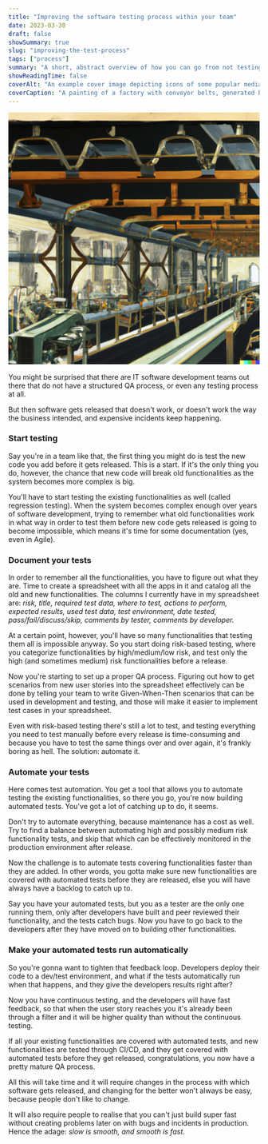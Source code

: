 ```yaml
---
title: "Improving the software testing process within your team"
date: 2023-03-30
draft: false
showSummary: true
slug: "improving-the-test-process"
tags: ["process"]
summary: "A short, abstract overview of how you can go from not testing the software you build at all to an automated software testing process."
showReadingTime: false
coverAlt: "An example cover image depicting icons of some popular media organisations."
coverCaption: "A painting of a factory with conveyor belts, generated by DALL-E."
---
```


![factory-painting](improving-qa-process.jpg "A painting of a factory with conveyor belts, generated by DALL-E.")

You might be surprised that there are IT software development teams out there that do not have a structured QA process, or even any testing process at all.

But then software gets released that doesn't work, or doesn't work the way the business intended, and expensive incidents keep happening.

### Start testing

Say you're in a team like that, the first thing you might do is test the new code you add before it gets released. This is a start. If it's the only thing you do, however, the chance that new code will break old functionalities as the system becomes more complex is big.

You'll have to start testing the existing functionalities as well (called regression testing). When the system becomes complex enough over years of software development, trying to remember what old functionalities work in what way in order to test them before new code gets released is going to become impossible, which means it's time for some documentation (yes, even in Agile).

### Document your tests

In order to remember all the functionalities, you have to figure out what they are. Time to create a spreadsheet with all the apps in it and catalog all the old and new functionalities. The columns I currently have in my spreadsheet are: *risk, title, required test data, where to test, actions to perform, expected results, used test data, test environment, date tested, pass/fail/discuss/skip, comments by tester, comments by developer.*

At a certain point, however, you'll have so many functionalities that testing them all is impossible anyway. So you start doing risk-based testing, where you categorize functionalities by high/medium/low risk, and test only the high (and sometimes medium) risk functionalities before a release.

Now you're starting to set up a proper QA process. Figuring out how to get scenarios from new user stories into the spreadsheet effectively can be done by telling your team to write Given-When-Then scenarios that can be used in development and testing, and those will make it easier to implement test cases in your spreadsheet.

Even with risk-based testing there's still a lot to test, and testing everything you need to test manually before every release is time-consuming and because you have to test the same things over and over again, it's frankly boring as hell. The solution: automate it.

### Automate your tests

Here comes test automation. You get a tool that allows you to automate testing the existing functionalities, so there you go, you're now building automated tests. You've got a lot of catching up to do, it seems. 

Don't try to automate everything, because maintenance has a cost as well. Try to find a balance between automating high and possibly medium risk functionality tests, and skip that which can be effectively monitored in the production environment after release.

Now the challenge is to automate tests covering functionalities faster than they are added. In other words, you gotta make sure new functionalities are covered with automated tests before they are released, else you will have always have a backlog to catch up to.

Say you have your automated tests, but you as a tester are the only one running them, only after developers have built and peer reviewed their functionality, and the tests catch bugs. Now you have to go back to the developers after they have moved on to building other functionalities.

### Make your automated tests run automatically

So you're gonna want to tighten that feedback loop. Developers deploy their code to a dev/test environment, and what if the tests automatically run when that happens, and they give the developers results right after?

Now you have continuous testing, and the developers will have fast feedback, so that when the user story reaches you it's already been through a filter and it will be higher quality than without the continuous testing.

If all your existing functionalities are covered with automated tests, and new functionalities are tested through CI/CD, and they get covered with automated tests before they get released, congratulations, you now have a pretty mature QA process.

All this will take time and it will require changes in the process with which software gets released, and changing for the better won't always be easy, because people don't like to change.

It will also require people to realise that you can't just build super fast without creating problems later on with bugs and incidents in production. Hence the adage: *slow is smooth, and smooth is fast.*
